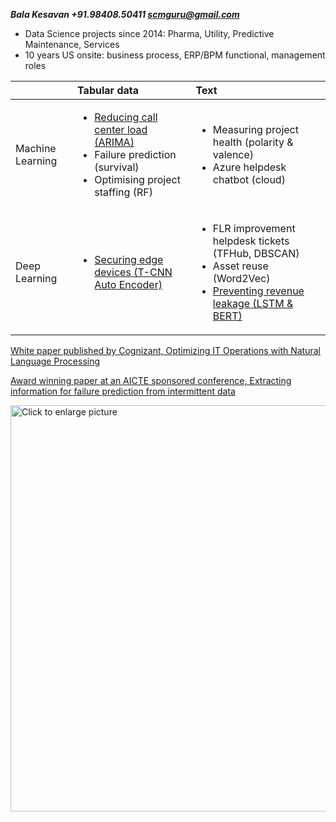 ***Bala Kesavan +91.98408.50411 scmguru@gmail.com***

<ul><li>Data Science projects since 2014: Pharma, Utility, Predictive Maintenance, Services</li><li>10 years US onsite: business process, ERP/BPM functional, management roles</li></ul>
  
|  | Tabular data | Text |
| :------------ | :------------ | :------------ |
| Machine Learning | <ul><li> [Reducing call center load (ARIMA)](https://github.com/balawillgetyou/2021/blob/main/timeSeriesAnalysisRestaurantData.ipynb) </li><li> Failure prediction (survival)</li><li> Optimising project staffing (RF) </li></ul> | <ul><li> Measuring project health (polarity & valence) </li><li> Azure helpdesk chatbot (cloud) </li></ul> |
| Deep Learning | <ul><li> [Securing edge devices (T-CNN Auto Encoder)](https://github.com/balawillgetyou/2021/blob/main/anomalyDetection20210203.ipynb)</ul> | <ul><li> FLR improvement helpdesk tickets (TFHub, DBSCAN) </li><li> Asset reuse (Word2Vec) </li><li> [Preventing revenue leakage (LSTM & BERT)](https://github.com/balawillgetyou/2021/blob/main/LSTMGloVeTextClassifier.ipynb) </li> </li></ul> |

[White paper published by Cognizant, Optimizing IT Operations with Natural Language Processing](https://www.cognizant.com/whitepapers/optimizing-it-operations-with-natural-language-processing-codex4914.pdf)  

[Award winning paper at an AICTE sponsored conference, Extracting information for failure prediction from intermittent data](https://github.com/balawillgetyou/dy/blob/master/FailurePredictionSMART.pdf)

<a href="https://drive.google.com/uc?export=view&id=1cR6c5QNKiSMwxmXwUmyfpXBE6ryvhWmB"><img src="https://drive.google.com/uc?export=view&id=1cR6c5QNKiSMwxmXwUmyfpXBE6ryvhWmB" style="width: 650px; max-width: 100%; height: auto" title="Click to enlarge picture" />

